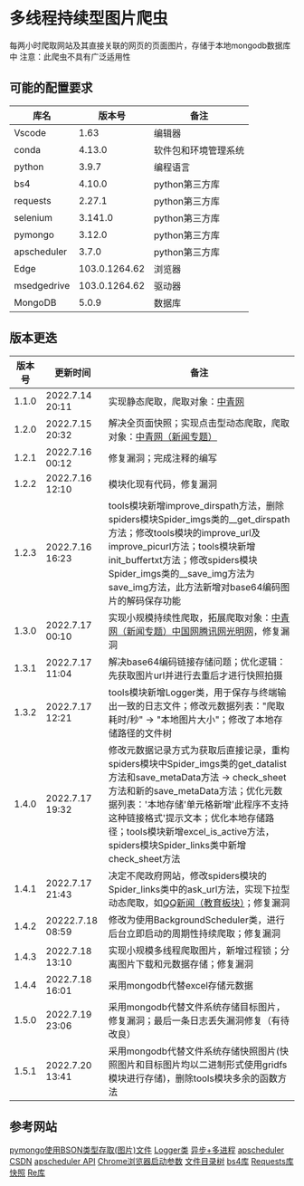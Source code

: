 # 多线程持续型图片爬虫

每两小时爬取网站及其直接关联的网页的页面图片，存储于本地mongodb数据库中
注意：此爬虫不具有广泛适用性

## 可能的配置要求

|库名|版本号|备注|
|---|---|---|
|Vscode|1.63|编辑器|
|conda|4.13.0|软件包和环境管理系统|
|python|3.9.7|编程语言|
|bs4|4.10.0|python第三方库|
|requests|2.27.1|python第三方库|
|selenium|3.141.0|python第三方库|
|pymongo|3.12.0|python第三方库|
|apscheduler|3.7.0|python第三方库|
|Edge|103.0.1264.62|浏览器|
|msedgedrive|103.0.1264.62|驱动器|
|MongoDB|5.0.9|数据库|

## 版本更迭

|版本号|更新时间|备注|
|---|---|---|
|1.1.0|2022.7.14 20:11|实现静态爬取，爬取对象：[中青网](https://www.youth.cn/)|
|1.2.0|2022.7.15 20:32|解决全页面快照；实现点击型动态爬取，爬取对象：[中青网（新闻专题）](https://news.youth.cn/)|
|1.2.1|2022.7.16 00:12|修复漏洞；完成注释的编写|
|1.2.2|2022.7.16 12:10|模块化现有代码，修复漏洞|
|1.2.3|2022.7.16 16:23|tools模块新增improve_dirspath方法，删除spiders模块Spider_imgs类的__get_dirspath方法；修改tools模块的improve_url及improve_picurl方法；tools模块新增init_buffertxt方法；修改spiders模块Spider_imgs类的__save_img方法为save_img方法，此方法新增对base64编码图片的解码保存功能|
|1.3.0|2022.7.17 00:10|实现小规模持续性爬取，拓展爬取对象：[中青网（新闻专题）](https://news.youth.cn/)[中国网](http://www.china.com.cn/)[腾讯网](https://www.qq.com/)[光明网](https://www.gmw.cn/)，修复漏洞|
|1.3.1|2022.7.17 11:04|解决base64编码链接存储问题；优化逻辑：先获取图片url并进行去重后才进行快照拍摄|
|1.3.2|2022.7.17 12:21|tools模块新增Logger类，用于保存与终端输出一致的日志文件；修改元数据列表："爬取耗时/秒" -> "本地图片大小"；修改了本地存储路径的文件树|
|1.4.0|2022.7.17 19:32|修改元数据记录方式为获取后直接记录，重构spiders模块中Spider_imgs类的get_datalist方法和save_metaData方法 -> check_sheet方法和新的save_metaData方法；优化元数据列表：'本地存储'单元格新增'此程序不支持这种链接格式'提示文本；优化本地存储路径；tools模块新增excel_is_active方法，spiders模块Spider_links类中新增check_sheet方法|
|1.4.1|2022.7.17 21:43|决定不爬政府网站，修改spiders模块的Spider_links类中的ask_url方法，实现下拉型动态爬取，如[QQ新闻（教育板块）](https://new.qq.com/ch/edu/)；修复漏洞|
|1.4.2|20222.7.18 08:59|修改为使用BackgroundScheduler类，进行后台立即启动的周期性持续爬取；修复漏洞|
|1.4.3|2022.7.18 13:10|实现小规模多线程爬取图片，新增过程锁；分离图片下载和元数据存储；修复漏洞|
|1.4.4|2022.7.18 16:01|采用mongodb代替excel存储元数据|
|1.5.0|2022.7.19 23:06|采用mongodb代替文件系统存储目标图片，修复漏洞；最后一条日志丢失漏洞修复（有待改良）|
|1.5.1|2022.7.20 13:41|采用mongodb代替文件系统存储快照图片(快照图片和目标图片均以二进制形式使用gridfs模块进行存储)，删除tools模块多余的函数方法|

## 参考网站

[pymongo使用BSON类型存取(图片)文件](https://blog.csdn.net/lpwmm/article/details/105377303)
[Logger类](https://blog.csdn.net/qq_39564555/article/details/112135970)
[异步+多进程](https://blog.csdn.net/SL_World/article/details/86633611)
[apscheduler CSDN](https://blog.csdn.net/abc_soul/article/details/88875643)
[apscheduler API](https://apscheduler.readthedocs.io/en/latest/modules/triggers/combining.html#module-apscheduler.triggers.combining)
[Chrome浏览器启动参数](https://www.cnblogs.com/gurenyumao/p/14721035.html)
[文件目录树](https://blog.csdn.net/SilenceJude/article/details/99673949)
[bs4库](http://c.biancheng.net/python_spider/bs4.html)
[Requests库](https://www.w3cschool.cn/requests2/requests2-r81j3fjc.html)
[快照](https://blog.csdn.net/qq_45030271/article/details/114760346)
[Re库](https://docs.python.org/zh-cn/3/library/re.html)
